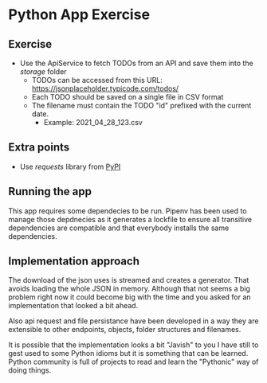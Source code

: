 # Python App Exercise

## Exercise
- Use the ApiService to fetch TODOs from an API and save them into the _storage_ folder
    - TODOs can be accessed from this URL: https://jsonplaceholder.typicode.com/todos/
    - Each TODO should be saved on a single file in CSV format
    - The filename must contain the TODO "id" prefixed with the current date.
        - Example: 2021_04_28_123.csv


## Extra points
- Use _requests_ library from [PyPI](https://pypi.org/project/requests/)

## Running the app
This app requires some dependecies to be run.
Pipenv has been used to manage those depdnecies as it generates a lockfile to ensure all
transitive dependencies are compatible and that everybody installs the same dependencies.

## Implementation approach
The download of the json uses is streamed and creates a generator. That avoids loading the
whole JSON in memory. Although that not seems a big problem right now it could become big
with the time and you asked for an implementation that looked a bit ahead.

Also api request and file persistance have been developed in a way they are extensible to
other endpoints, objects, folder structures and filenames.

It is possible that the implementation looks a bit "Javish" to you I have still to gest
used to some Python idioms but it is something that can be learned. Python community
is full of projects to read and learn the "Pythonic" way of doing things.

